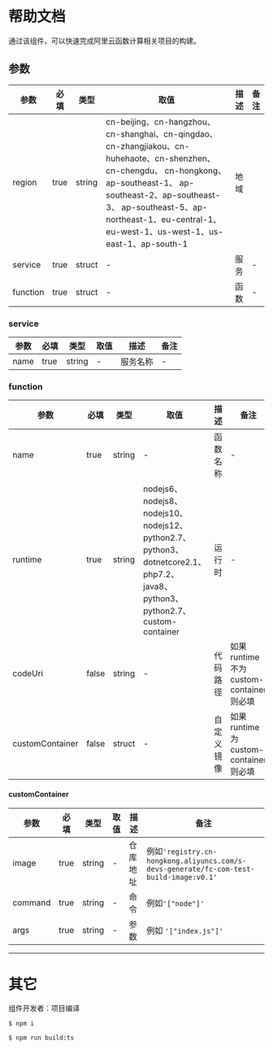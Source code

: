 # 帮助文档

通过该组件，可以快速完成阿里云函数计算相关项目的构建。

## 参数

|  参数   |  必填  |  类型  | 取值  |  描述  |  备注  |    
|  ----  | ----  |  ----  | ----  |  ----  |  ----  |
| region  | true |  string |  cn-beijing、cn-hangzhou、cn-shanghai、cn-qingdao、cn-zhangjiakou、cn-huhehaote、cn-shenzhen、cn-chengdu、 cn-hongkong、ap-southeast-1、 ap-southeast-2、ap-southeast-3、 ap-southeast-5、ap-northeast-1、eu-central-1、eu-west-1、us-west-1、us-east-1、ap-south-1  |  地域 |   |
| service  | true | struct  | - | 服务  |  -  |
| function  | true | struct  | - | 函数  |  -  |


### service

|  参数   |  必填  |  类型  | 取值  |  描述  |  备注  |    
|  ----  | ----  |  ----  | ----  |  ----  |  ----  |
| name  | true | string  | - | 服务名称  |  -  |

### function

|  参数   |  必填  |  类型  | 取值  |  描述  |  备注  |    
|  ----  | ----  |  ----  | ----  |  ----  |  ----  |
| name  | true | string  | - | 函数名称  |  -  |
| runtime  | true | string  | nodejs6、nodejs8、nodejs10、nodejs12、python2.7、python3、dotnetcore2.1、php7.2、java8、python3、python2.7、custom-container | 运行时  |  -  |
| codeUri  | false | string  | - | 代码路径  |  如果runtime不为custom-container则必填  |
| customContainer  | false | struct  | - | 自定义镜像  |   如果runtime为custom-container则必填  |

#### customContainer

|  参数   |  必填  |  类型  | 取值  |  描述  |  备注  |    
|  ----  | ----  |  ----  | ----  |  ----  |  ----  |
| image  | true | string  | - | 仓库地址  | 例如`'registry.cn-hongkong.aliyuncs.com/s-devs-generate/fc-com-test-build-image:v0.1'`  |
| command  | true | string  | - | 命令  |  例如`'["node"]'`  |
| args  | true | string  | - | 参数  |  例如 `'["index.js"]'`  |



------- 

# 其它

组件开发者：项目编译

````
$ npm i

$ npm run build:ts
````
